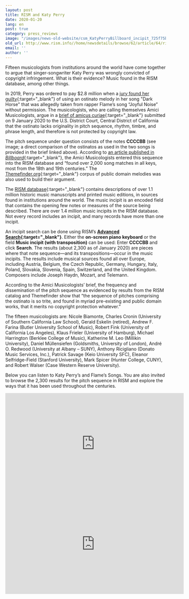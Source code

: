 ```yaml
---
layout: post
title: RISM and Katy Perry
date: 2020-01-20
lang: en
post: true
category: press_reviews
image: "/images/news-old-website/csm_KatyPerryBillboard_incipit_725f75b3c6.png"
old_url: http://www.rism.info//home/newsdetails/browse/62/article/64/rism-and-katy-perry.html
email: ''
author: ''
---
```



Fifteen musicologists from institutions around the world have come together to argue that singer-songwriter Katy Perry was wrongly convicted of copyright infringement. What is their evidence? Music found in the RISM database, among other things.

In 2019, Perry was ordered to pay $2.8 million when a [jury found her guilty](https://www.nytimes.com/2019/07/29/arts/music/katy-perry-dark-horse-copyright.html){:target="_blank"} of using an ostinato melody in her song "Dark Horse" that was allegedly taken from rapper Flame’s song “Joyful Noise” without permission. The musicologists, who are calling themselves Amici Musicologists, argue in a [brief of amicus curiae](https://www.digitalmusicnews.com/wp-content/uploads/2020/01/Katy_Perry_Flame_514_Amici_Brief_Filed.pdf){:target="_blank"} submitted on 9 January 2020 to the U.S. District Court, Central District of California that the ostinato lacks originality in pitch sequence, rhythm, timbre, and phrase length, and therefore is not protected by copyright law.

The pitch sequence under question consists of the notes **CCCCBB** (see image; a direct comparison of the ostinatos as used in the two songs is provided in the brief linked above). According to [an article published in _Billboard_](https://www.billboard.com/articles/business/legal-and-management/8547957/musicologists-katy-perry-dark-horse){:target="_blank"}, the Amici Musicologists entered this sequence into the RISM database and “found over 2,000 song matches in all keys, most from the 18th and 19th centuries.” The [Themefinder.org](http://www.themefinder.org/){:target="_blank"} corpus of public domain melodies was also used to build their argument.

The [RISM database](https://opac.rism.info/index.php?id=4){:target="_blank"} contains descriptions of over 1.1 million historic music manuscripts and printed music editions, in sources found in institutions around the world. The music incipit is an encoded field that contains the opening few notes or measures of the source being described. There are over 1.4 million music incipits in the RISM database. Not every record includes an incipit, and many records have more than one incipit.

An incipit search can be done using RISM’s **[Advanced Search](https://opac.rism.info/advanced-search){:target="_blank"}**. Either the **on-screen piano keyboard** or the field **Music incipit (with transposition)** can be used: Enter **CCCCBB** and click **Search**. The results (about 2,300 as of January 2020) are pieces where that note sequence—and its transpositions—occur in the music incipits. The results include musical sources found all over Europe, including Austria, Belgium, the Czech Republic, Germany, Hungary, Italy, Poland, Slovakia, Slovenia, Spain, Switzerland, and the United Kingdom. Composers include Joseph Haydn, Mozart, and Telemann.

According to the Amici Musicologists’ brief, the frequency and dissemination of the pitch sequence as evidenced by results from the RISM catalog and Themefinder show that “the sequence of pitches comprising the ostinato is so trite, and found in myriad pre-existing and public domain works, that it merits no copyright protection whatever.”

The fifteen musicologists are: Nicole Biamonte, Charles Cronin (University of Southern California Law School), Gerald Eskelin (retired), Andrew F. Farina (Butler University School of Music), Robert Fink (University of California Los Angeles), Klaus Frieler (University of Hamburg), Michael Harrington (Berklee College of Music), Katherine M. Leo (Millikin University), Daniel Müllensiefen (Goldsmiths, University of London), André O. Redwood (University at Albany – SUNY), Anthony Ricigliano (Donato Music Services, Inc.), Patrick Savage (Keio University SFC), Eleanor Selfridge-Field (Stanford University), Mark Spicer (Hunter College, CUNY), and Robert Walser (Case Western Reserve University).

Below you can listen to Katy Perry’s and Flame’s Songs. You are also invited to browse the 2,300 results for the pitch sequence in RISM and explore the ways that it has been used throughout the centuries.

<iframe width="560" height="315" src="https://www.youtube.com/embed/0KSOMA3QBU0" frameborder="0" allow="accelerometer; autoplay; encrypted-media; gyroscope; picture-in-picture" allowfullscreen></iframe>



<iframe width="560" height="315" src="https://www.youtube.com/embed/QCcW-guAs_s" frameborder="0" allow="accelerometer; autoplay; encrypted-media; gyroscope; picture-in-picture" allowfullscreen></iframe>



